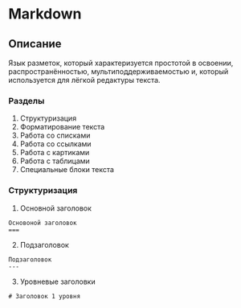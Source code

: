 Markdown
===
Описание
---
Язык разметок, который характеризуется простотой в освоении, распространённостью, мультиподдерживаемостью и, который используется для лёгкой редактуры текста.

### Разделы
1. Структуризация
2. Форматирование текста
3. Работа со списками
4. Работа со ссылками
5. Работа с картиками
6. Работа с таблицами
7. Специальные блоки текста

### Структуризация

1. Основной заголовок
```
Основоной заголовок
===
```
2. Подзаголовок
```
Подзаголовок
---
```
3. Уровневые заголовки
```
# Заголовок 1 уровня
```
